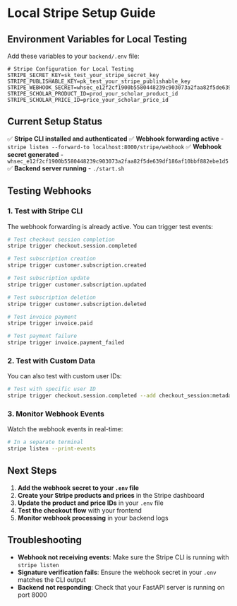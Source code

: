 # Local Stripe Setup Guide

## Environment Variables for Local Testing

Add these variables to your `backend/.env` file:

```env
# Stripe Configuration for Local Testing
STRIPE_SECRET_KEY=sk_test_your_stripe_secret_key
STRIPE_PUBLISHABLE_KEY=pk_test_your_stripe_publishable_key
STRIPE_WEBHOOK_SECRET=whsec_e12f2cf1900b5580448239c903073a2faa82f5de639df186af10bbf882ebe1d5
STRIPE_SCHOLAR_PRODUCT_ID=prod_your_scholar_product_id
STRIPE_SCHOLAR_PRICE_ID=price_your_scholar_price_id
```

## Current Setup Status

✅ **Stripe CLI installed and authenticated**
✅ **Webhook forwarding active** - `stripe listen --forward-to localhost:8000/stripe/webhook`
✅ **Webhook secret generated** - `whsec_e12f2cf1900b5580448239c903073a2faa82f5de639df186af10bbf882ebe1d5`
✅ **Backend server running** - `./start.sh`

## Testing Webhooks

### 1. Test with Stripe CLI
The webhook forwarding is already active. You can trigger test events:

```bash
# Test checkout session completion
stripe trigger checkout.session.completed

# Test subscription creation
stripe trigger customer.subscription.created

# Test subscription update
stripe trigger customer.subscription.updated

# Test subscription deletion
stripe trigger customer.subscription.deleted

# Test invoice payment
stripe trigger invoice.paid

# Test payment failure
stripe trigger invoice.payment_failed
```

### 2. Test with Custom Data
You can also test with custom user IDs:

```bash
# Test with specific user ID
stripe trigger checkout.session.completed --add checkout_session:metadata.user_id=your_test_user_id
```

### 3. Monitor Webhook Events
Watch the webhook events in real-time:

```bash
# In a separate terminal
stripe listen --print-events
```

## Next Steps

1. **Add the webhook secret to your `.env` file**
2. **Create your Stripe products and prices** in the Stripe dashboard
3. **Update the product and price IDs** in your `.env` file
4. **Test the checkout flow** with your frontend
5. **Monitor webhook processing** in your backend logs

## Troubleshooting

- **Webhook not receiving events**: Make sure the Stripe CLI is running with `stripe listen`
- **Signature verification fails**: Ensure the webhook secret in your `.env` matches the CLI output
- **Backend not responding**: Check that your FastAPI server is running on port 8000 
